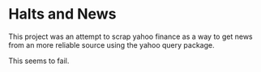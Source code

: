 # Halts and News

This project was an attempt to scrap yahoo finance as a way to get news from an more reliable source using the yahoo query package.

This seems to fail.